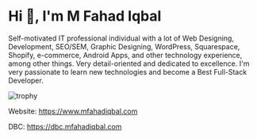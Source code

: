 # Hi 👋, I'm M Fahad Iqbal

Self-motivated IT professional individual with a lot of Web Designing, Development, SEO/SEM, Graphic Designing, WordPress, Squarespace, Shopify, e-commerce, Android Apps, and other technology experience, among other things. Very detail-oriented and dedicated to excellence. I'm very passionate to learn new technologies and become a Best Full-Stack Developer.

![trophy](https://github-profile-trophy.vercel.app/?username=mfahadiqbalofcl&theme=onedark)

Website: https://www.mfahadiqbal.com

DBC: https://dbc.mfahadiqbal.com
